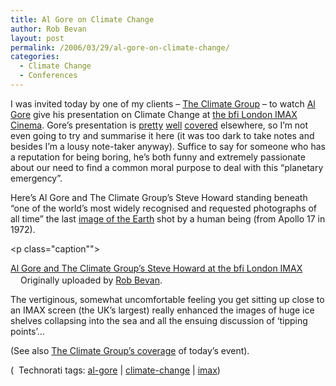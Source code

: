 ```yaml
---
title: Al Gore on Climate Change
author: Rob Bevan
layout: post
permalink: /2006/03/29/al-gore-on-climate-change/
categories:
  - Climate Change
  - Conferences
---
```

I was invited today by one of my clients &#8211; [The Climate Group][1] &#8211; to watch [Al Gore][2] give his presentation on Climate Change at [the bfi London IMAX Cinema][3]. Gore&#8217;s presentation is [pretty][4] [well][5] [covered][6] elsewhere, so I&#8217;m not even going to try and summarise it here (it was too dark to take notes and besides I&#8217;m a lousy note-taker anyway). Suffice to say for someone who has a reputation for being boring, he&#8217;s both funny and extremely passionate about our need to find a common moral purpose to deal with this &#8220;planetary emergency&#8221;.

Here&#8217;s Al Gore and The Climate Group&#8217;s Steve Howard standing beneath &#8220;one of the world&#8217;s most widely recognised and requested photographs of <span class="hilite">all</span> time&#8221; the last [image of the Earth][7] shot by a human being (from Apollo 17 in 1972).

[<img src="http://static.flickr.com/35/119514736_5733136bce_m.jpg" alt="" class="flickr" style="float: none; padding: 0;" />][8]<p class="caption"">

[Al Gore and The Climate Group&#8217;s Steve Howard at the bfi London IMAX][9]  
<img src="http://robbevan.com/blog/wp-content/plugins/favicons/flickr.com.favicon.ico" class="favicon" alt="" width="16" height="16" />Originally uploaded by [Rob Bevan][10].</p> 
The vertiginous, somewhat uncomfortable feeling you get sitting up close to an IMAX screen (the UK&#8217;s largest) really enhanced the images of huge ice shelves collapsing into the sea and <span class="hilite">all</span> the ensuing discussion of &#8216;tipping points&#8217;&#8230;

(See also [The Climate Group&#8217;s coverage][11] of today&#8217;s event).

<p class="technorati-tags">
  (<img style="float: none; padding: 2px 2px 0 2px;"  src="http://robbevan.com/blog/wp-content/themes/robbevan/images/technorati-small.gif" alt="" /> Technorati tags: <a href="http://technorati.com/tag/al-gore" rel="tag">al-gore</a> | <a href="http://technorati.com/tag/climate-change" rel="tag">climate-change</a> | <a href="http://technorati.com/tag/imax" rel="tag">imax</a>)
</p>

 [1]: http://theclimategroup.org
 [2]: http://www.algore-08.com/
 [3]: http://www.bfi.org.uk/incinemas/imax/
 [4]: http://dir.salon.com/story/opinion/feature/2005/11/04/gore/index.html
 [5]: http://giussani.typepad.com/loip/2006/02/ted2006_al_gore.html
 [6]: http://www.worldchanging.com/archives/004139.html
 [7]: http://www.gsfc.nasa.gov/gsfc/earth/pictures/2002/1203apollo17/earthm.jpg
 [8]: http://www.flickr.com/photos/robbevan/119514736/ "photo sharing"
 [9]: http://www.flickr.com/photos/robbevan/119514736/
 [10]: http://www.flickr.com/people/robbevan/
 [11]: http://www.theclimategroup.org/index.php?pid=784